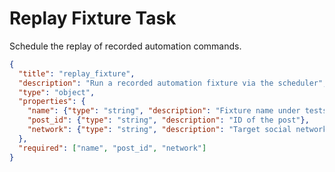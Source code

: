 # Replay Fixture Task
Schedule the replay of recorded automation commands.

```json
{
  "title": "replay_fixture",
  "description": "Run a recorded automation fixture via the scheduler",
  "type": "object",
  "properties": {
    "name": {"type": "string", "description": "Fixture name under tests/fixtures"},
    "post_id": {"type": "string", "description": "ID of the post"},
    "network": {"type": "string", "description": "Target social network"}
  },
  "required": ["name", "post_id", "network"]
}
```
